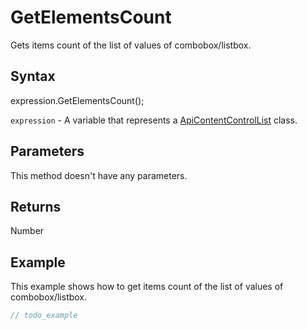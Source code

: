 # GetElementsCount

Gets items count of the list of values of combobox/listbox.

## Syntax

expression.GetElementsCount();

`expression` - A variable that represents a [ApiContentControlList](../ApiContentControlList.md) class.

## Parameters

This method doesn't have any parameters.

## Returns

Number

## Example

This example shows how to get items count of the list of values of combobox/listbox.

```javascript
// todo_example
```